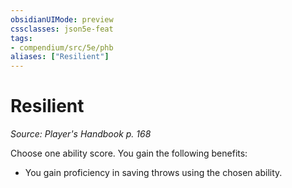 ```yaml
---
obsidianUIMode: preview
cssclasses: json5e-feat
tags:
- compendium/src/5e/phb
aliases: ["Resilient"]
---
```

# Resilient
*Source: Player's Handbook p. 168*  

Choose one ability score. You gain the following benefits:

- You gain proficiency in saving throws using the chosen ability.